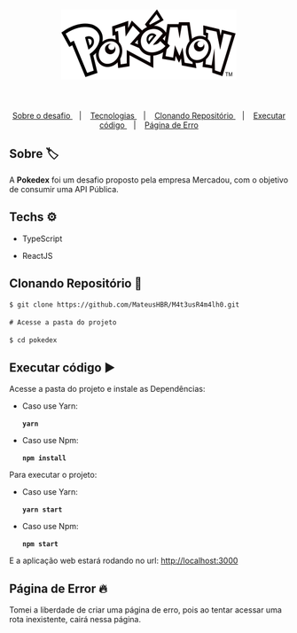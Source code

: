 

<h1 align="center">
	<img src="./src/images/Logo.svg" alt="Logo"/>
</h1>



​

<p align="center">
	  <a href="#about"> Sobre o desafio </a>&nbsp;&nbsp;&nbsp;|&nbsp;&nbsp;&nbsp;
  	<a href="#techs"> Tecnologias </a>&nbsp;&nbsp;&nbsp;|&nbsp;&nbsp;&nbsp;
   	<a href="#clone"> Clonando Repositório </a>&nbsp;&nbsp;&nbsp;|&nbsp;&nbsp;&nbsp;
    <a href="#exec"> Executar código </a>&nbsp;&nbsp;&nbsp;|&nbsp;&nbsp;&nbsp;
    <a href="#error"> Página de Erro </a>
</p>





## Sobre 🏷 ​<a name="about" />

A **Pokedex** foi um desafio proposto pela empresa Mercadou, com o objetivo de consumir uma API Pública.



## Techs ​⚙ ​<a name="techs" />

- TypeScript

- ReactJS



## Clonando Repositório 🧲 <a name="clone"/>


	$ git clone https://github.com/MateusHBR/M4t3usR4m4lh0.git

	# Acesse a pasta do projeto

	$ cd pokedex


## Executar código  ▶️ <a name="exec" />

Acesse a pasta do projeto e instale as Dependências:

- Caso use Yarn:

  **`yarn`**

- Caso use Npm:

  **`npm install`**


Para executar o projeto:

- Caso use Yarn:

  **`yarn start`**

- Caso use Npm:

  **`npm start`**



E a aplicação web estará rodando no url: <a href="http://localhost:3000" target="_blank">http://localhost:3000 </a>

## Página de Error 🔥 <a name="error"/>

Tomei a liberdade de criar uma página de erro, pois ao tentar acessar uma rota inexistente, cairá nessa página.
